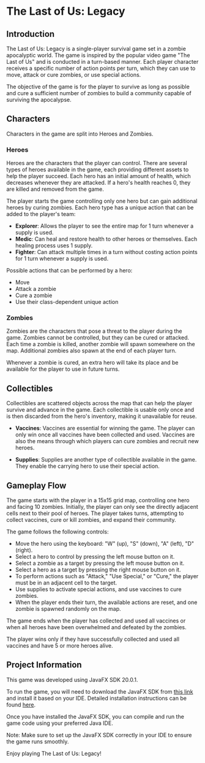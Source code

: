 # The Last of Us: Legacy

## Introduction

The Last of Us: Legacy is a single-player survival game set in a zombie apocalyptic world. The game is inspired by the popular video game "The Last of Us" and is conducted in a turn-based manner. Each player character receives a specific number of action points per turn, which they can use to move, attack or cure zombies, or use special actions.

The objective of the game is for the player to survive as long as possible and cure a sufficient number of zombies to build a community capable of surviving the apocalypse.

## Characters

Characters in the game are split into Heroes and Zombies.

### Heroes

Heroes are the characters that the player can control. There are several types of heroes available in the game, each providing different assets to help the player succeed. Each hero has an initial amount of health, which decreases whenever they are attacked. If a hero's health reaches 0, they are killed and removed from the game.

The player starts the game controlling only one hero but can gain additional heroes by curing zombies. Each hero type has a unique action that can be added to the player's team:

- **Explorer**: Allows the player to see the entire map for 1 turn whenever a supply is used.
- **Medic**: Can heal and restore health to other heroes or themselves. Each healing process uses 1 supply.
- **Fighter**: Can attack multiple times in a turn without costing action points for 1 turn whenever a supply is used.

Possible actions that can be performed by a hero:
- Move
- Attack a zombie
- Cure a zombie
- Use their class-dependent unique action

### Zombies

Zombies are the characters that pose a threat to the player during the game. Zombies cannot be controlled, but they can be cured or attacked. Each time a zombie is killed, another zombie will spawn somewhere on the map. Additional zombies also spawn at the end of each player turn.

Whenever a zombie is cured, an extra hero will take its place and be available for the player to use in future turns.

## Collectibles

Collectibles are scattered objects across the map that can help the player survive and advance in the game. Each collectible is usable only once and is then discarded from the hero's inventory, making it unavailable for reuse.

- **Vaccines**: Vaccines are essential for winning the game. The player can only win once all vaccines have been collected and used. Vaccines are also the means through which players can cure zombies and recruit new heroes.

- **Supplies**: Supplies are another type of collectible available in the game. They enable the carrying hero to use their special action.

## Gameplay Flow

The game starts with the player in a 15x15 grid map, controlling one hero and facing 10 zombies. Initially, the player can only see the directly adjacent cells next to their pool of heroes. The player takes turns, attempting to collect vaccines, cure or kill zombies, and expand their community.

The game follows the following controls:

- Move the hero using the keyboard: "W" (up), "S" (down), "A" (left), "D" (right).
- Select a hero to control by pressing the left mouse button on it.
- Select a zombie as a target by pressing the left mouse button on it.
- Select a hero as a target by pressing the right mouse button on it.
- To perform actions such as "Attack," "Use Special," or "Cure," the player must be in an adjacent cell to the target.
- Use supplies to activate special actions, and use vaccines to cure zombies.
- When the player ends their turn, the available actions are reset, and one zombie is spawned randomly on the map.

The game ends when the player has collected and used all vaccines or when all heroes have been overwhelmed and defeated by the zombies.

The player wins only if they have successfully collected and used all vaccines and have 5 or more heroes alive.

## Project Information

This game was developed using JavaFX SDK 20.0.1.

To run the game, you will need to download the JavaFX SDK from [this link](https://gluonhq.com/products/javafx/) and install it based on your IDE. Detailed installation instructions can be found [here](https://openjfx.io/openjfx-docs/).

Once you have installed the JavaFX SDK, you can compile and run the game code using your preferred Java IDE.

Note: Make sure to set up the JavaFX SDK correctly in your IDE to ensure the game runs smoothly.

Enjoy playing The Last of Us: Legacy!

